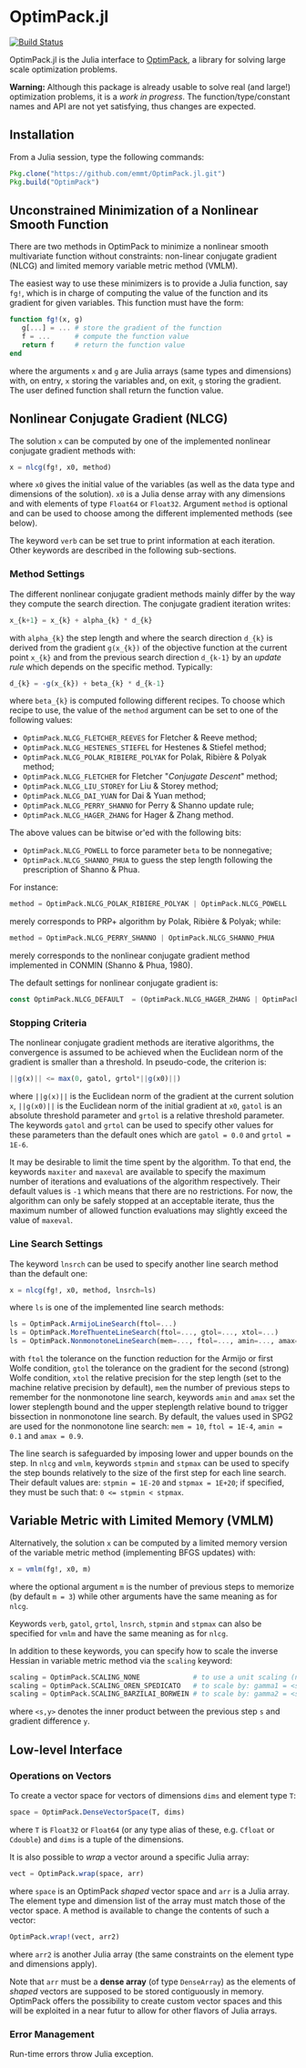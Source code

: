 # OptimPack.jl

[![Build Status](https://travis-ci.org/emmt/OptimPack.jl.svg?branch=master)](https://travis-ci.org/emmt/OptimPack.jl)

OptimPack.jl is the Julia interface to
[OptimPack](https://github.com/emmt/OptimPack), a library for solving
large scale optimization problems.

**Warning:** Although this package is already usable to solve real
  (and large!) optimization problems, it is a *work in progress*.  The
  function/type/constant names and API are not yet satisfying, thus
  changes are expected.

## Installation

From a Julia session, type the following commands:
```julia
Pkg.clone("https://github.com/emmt/OptimPack.jl.git")
Pkg.build("OptimPack")
```


## Unconstrained Minimization of a Nonlinear Smooth Function

There are two methods in OptimPack to minimize a nonlinear smooth
multivariate function without constraints: non-linear conjugate gradient
(NLCG) and limited memory variable metric method (VMLM).

The easiest way to use these minimizers is to provide a Julia function, say
`fg!`, which is in charge of computing the value of the function and its
gradient for given variables.  This function must have the form:
```julia
function fg!(x, g)
   g[...] = ... # store the gradient of the function
   f = ...      # compute the function value
   return f     # return the function value
end
```
where the arguments `x` and `g` are Julia arrays (same types and
dimensions) with, on entry, `x` storing the variables and, on exit, `g`
storing the gradient.  The user defined function shall return the function
value.


## Nonlinear Conjugate Gradient (NLCG)

The solution `x` can be computed by one of the implemented nonlinear
conjugate gradient methods with:
```julia
x = nlcg(fg!, x0, method)
```
where `x0` gives the initial value of the variables (as well as the data
type and dimensions of the solution).  `x0` is a Julia dense array with any
dimensions and with elements of type `Float64` or `Float32`.  Argument
`method` is optional and can be used to choose among the different implemented
methods (see below).

The keyword `verb` can be set true to print information at each iteration.
Other keywords are described in the following sub-sections.


### Method Settings

The different nonlinear conjugate gradient methods mainly differ by the way
they compute the search direction.  The conjugate gradient iteration
writes:
```julia
x_{k+1} = x_{k} + alpha_{k} * d_{k}
```
with `alpha_{k}` the step length and where the search direction `d_{k}` is
derived from the gradient `g(x_{k})` of the objective function at the
current point `x_{k}` and from the previous search direction `d_{k-1}` by
an *update rule* which depends on the specific method.  Typically:
```julia
d_{k} = -g(x_{k}) + beta_{k} * d_{k-1}
```
where `beta_{k}` is computed following different recipes.  To choose which
recipe to use, the value of the `method` argument can be set to one of the
following values:

- `OptimPack.NLCG_FLETCHER_REEVES` for Fletcher & Reeve method;
- `OptimPack.NLCG_HESTENES_STIEFEL` for Hestenes & Stiefel method;
- `OptimPack.NLCG_POLAK_RIBIERE_POLYAK` for Polak, Ribière & Polyak method;
- `OptimPack.NLCG_FLETCHER` for Fletcher "*Conjugate Descent*" method;
- `OptimPack.NLCG_LIU_STOREY` for Liu & Storey method;
- `OptimPack.NLCG_DAI_YUAN` for Dai & Yuan method;
- `OptimPack.NLCG_PERRY_SHANNO` for Perry & Shanno update rule;
- `OptimPack.NLCG_HAGER_ZHANG` for Hager & Zhang method.

The above values can be bitwise or'ed with the following bits:

- `OptimPack.NLCG_POWELL` to force parameter `beta` to be nonnegative;
- `OptimPack.NLCG_SHANNO_PHUA` to guess the step length following the
  prescription of Shanno & Phua.

For instance:
```julia
method = OptimPack.NLCG_POLAK_RIBIERE_POLYAK | OptimPack.NLCG_POWELL
```
merely corresponds to PRP+ algorithm by Polak, Ribière & Polyak; while:
```julia
method = OptimPack.NLCG_PERRY_SHANNO | OptimPack.NLCG_SHANNO_PHUA
```
merely corresponds to the nonlinear conjugate gradient method implemented
in CONMIN (Shanno & Phua, 1980).

The default settings for nonlinear conjugate gradient is:
```julia
const OptimPack.NLCG_DEFAULT  = (OptimPack.NLCG_HAGER_ZHANG | OptimPack.NLCG_SHANNO_PHUA)
```


### Stopping Criteria

The nonlinear conjugate gradient methods are iterative algorithms, the
convergence is assumed to be achieved when the Euclidean norm of the
gradient is smaller than a threshold.  In pseudo-code, the criterion is:
```julia
||g(x)|| <= max(0, gatol, grtol*||g(x0)||)
```
where `||g(x)||` is the Euclidean norm of the gradient at the current
solution `x`, `||g(x0)||` is the Euclidean norm of the initial gradient at
`x0`, `gatol` is an absolute threshold parameter and `grtol` is a relative
threshold parameter.  The keywords `gatol` and `grtol` can be used to
specify other values for these parameters than the default ones which are
`gatol = 0.0` and `grtol = 1E-6`.

It may be desirable to limit the time spent by the algorithm.  To that end,
the keywords `maxiter` and `maxeval` are available to specify the maximum
number of iterations and evaluations of the algorithm respectively.  Their
default values is `-1` which means that there are no restrictions.  For now,
the algorithm can only be safely stopped at an acceptable iterate, thus the
maximum number of allowed function evaluations may slightly exceed the
value of `maxeval`.


### Line Search Settings

The keyword `lnsrch` can be used to specify another line search method than
the default one:
```julia
x = nlcg(fg!, x0, method, lnsrch=ls)
```
where `ls` is one of the implemented line search methods:
```julia
ls = OptimPack.ArmijoLineSearch(ftol=...)
ls = OptimPack.MoreThuenteLineSearch(ftol=..., gtol=..., xtol=...)
ls = OptimPack.NonmonotoneLineSearch(mem=..., ftol=..., amin=..., amax=...)
```
with `ftol` the tolerance on the function reduction for the Armijo or first
Wolfe condition, `gtol` the tolerance on the gradient for the second
(strong) Wolfe condition, `xtol` the relative precision for the step length
(set to the machine relative precision by default), `mem` the number of
previous steps to remember for the nonmonotone line search, keywords `amin`
and `amax` set the lower steplength bound and the upper steplength relative
bound to trigger bissection in nonmonotone line search.  By default, the
values used in SPG2 are used for the nonmonotone line search: `mem = 10`,
`ftol = 1E-4`, `amin = 0.1` and `amax = 0.9`.

The line search is safeguarded by imposing lower and upper bounds on the
step.  In `nlcg` and `vmlm`, keywords `stpmin` and `stpmax` can be used to
specify the step bounds relatively to the size of the first step for each
line search.  Their default values are: `stpmin = 1E-20` and `stpmax =
1E+20`; if specified, they must be such that: `0 <= stpmin < stpmax`.


## Variable Metric with Limited Memory (VMLM)

Alternatively, the solution `x` can be computed by a limited memory version
of the variable metric method (implementing BFGS updates) with:
```julia
x = vmlm(fg!, x0, m)
```
where the optional argument `m` is the number of previous steps to memorize
(by default `m = 3`) while other arguments have the same meaning as for
`nlcg`.

Keywords `verb`, `gatol`, `grtol`, `lnsrch`, `stpmin` and `stpmax` can also
be specified for `vmlm` and have the same meaning as for `nlcg`.

In addition to these keywords, you can specify how to scale the inverse
Hessian in variable metric method via the `scaling` keyword:
```julia
scaling = OptimPack.SCALING_NONE             # to use a unit scaling (no scaling)
scaling = OptimPack.SCALING_OREN_SPEDICATO   # to scale by: gamma1 = <s,y>/<y,y>
scaling = OptimPack.SCALING_BARZILAI_BORWEIN # to scale by: gamma2 = <s,s>/<s,y>
```
where `<s,y>` denotes the inner product between the previous step `s` and
gradient difference `y`.


## Low-level Interface

### Operations on Vectors

To create a vector space for vectors of dimensions `dims` and element type
`T`:
```julia
space = OptimPack.DenseVectorSpace(T, dims)
```
where `T` is `Float32` or `Float64` (or any type alias of these,
e.g. `Cfloat` or `Cdouble`) and `dims` is a tuple of the dimensions.

It is also possible to *wrap* a vector around a specific Julia array:
```julia
vect = OptimPack.wrap(space, arr)
```
where `space` is an OptimPack *shaped* vector space and `arr` is a Julia
array.  The element type and dimension list of the array must match those
of the vector space.  A method is available to change the contents of such
a vector:
```julia
OptimPack.wrap!(vect, arr2)
```
where `arr2` is another Julia array (the same constraints on the element
type and dimensions apply).

Note that `arr` must be a **dense array** (of type `DenseArray`) as the
elements of *shaped* vectors are supposed to be stored contiguously in
memory.  OptimPack offers the possibility to create custom vector spaces
and this will be exploited in a near futur to allow for other flavors of
Julia arrays.


### Error Management

Run-time errors throw Julia exception.

